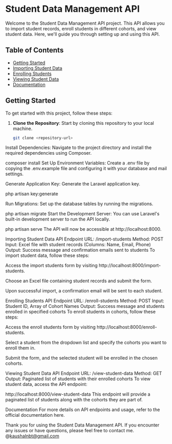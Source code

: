 # Student Data Management API

Welcome to the Student Data Management API project. This API allows you to import student records, enroll students in different cohorts, and view student data. Here, we'll guide you through setting up and using this API.

## Table of Contents

- [Getting Started](#getting-started)
- [Importing Student Data](#importing-student-data)
- [Enrolling Students](#enrolling-students)
- [Viewing Student Data](#viewing-student-data)
- [Documentation](#documentation)

## Getting Started

To get started with this project, follow these steps:

1. **Clone the Repository**: Start by cloning this repository to your local machine.

   ```bash
   git clone <repository-url>
Install Dependencies: Navigate to the project directory and install the required dependencies using Composer.

composer install
Set Up Environment Variables: Create a .env file by copying the .env.example file and configuring it with your database and mail settings.

Generate Application Key: Generate the Laravel application key.

php artisan key:generate

Run Migrations: Set up the database tables by running the migrations.

php artisan migrate
Start the Development Server: You can use Laravel's built-in development server to run the API locally.

php artisan serve
The API will now be accessible at http://localhost:8000.

Importing Student Data
API Endpoint
URL: /import-students
Method: POST
Input: Excel file with student records (Columns: Name, Email, Phone)
Output: Success message and confirmation emails sent to students
To import student data, follow these steps:

Access the import students form by visiting http://localhost:8000/import-students.

Choose an Excel file containing student records and submit the form.

Upon successful import, a confirmation email will be sent to each student.

Enrolling Students
API Endpoint
URL: /enroll-students
Method: POST
Input: Student ID, Array of Cohort Names
Output: Success message and students enrolled in specified cohorts
To enroll students in cohorts, follow these steps:

Access the enroll students form by visiting http://localhost:8000/enroll-students.

Select a student from the dropdown list and specify the cohorts you want to enroll them in.

Submit the form, and the selected student will be enrolled in the chosen cohorts.

Viewing Student Data
API Endpoint
URL: /view-student-data
Method: GET
Output: Paginated list of students with their enrolled cohorts
To view student data, access the API endpoint:

http://localhost:8000/view-student-data
This endpoint will provide a paginated list of students along with the cohorts they are part of.

Documentation
For more details on API endpoints and usage, refer to the official documentation here.

Thank you for using the Student Data Management API. If you encounter any issues or have questions, please feel free to contact me. @kaushalnbt@gmail.com